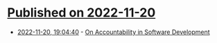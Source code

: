 # [Published on 2022-11-20](index.md)

* [2022-11-20, 19:04:40](https://news.ycombinator.com/item?id=33684062) - [On Accountability in Software Development](https://franciscomt.medium.com/on-accountability-in-software-development-7e80cc6226aa)
